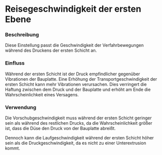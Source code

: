 Reisegeschwindigkeit der ersten Ebene
====
### **Beschreibung**
Diese Einstellung passt die Geschwindigkeit der Verfahrbewegungen während des Druckens der ersten Schicht an.

### **Einfluss**
Während der ersten Schicht ist der Druck empfindlicher gegenüber Vibrationen der Bauplatte. Eine Erhöhung der Transportgeschwindigkeit der ersten Schicht kann mehr Vibrationen verursachen. Dies verringert die Haftung zwischen dem Druck und der Bauplatte und erhöht am Ende die Wahrscheinlichkeit eines Versagens.


### **Verwendung**
Die Vorschubgeschwindigkeit muss während der ersten Schicht geringer sein als während des restlichen Drucks, da die Wahrscheinlichkeit größer ist, dass die Düse den Druck von der Bauplatte abreißt.

Dennoch kann die Laufgeschwindigkeit während der ersten Schicht höher sein als die Druckgeschwindigkeit, da es nicht zu einer Unterextrusion kommt.
